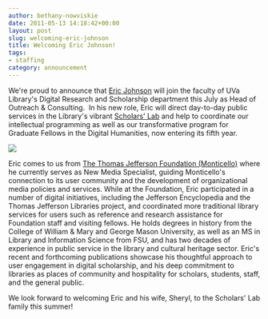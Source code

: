 ```yaml
---
author: bethany-nowviskie
date: 2011-05-13 14:18:42+00:00
layout: post
slug: welcoming-eric-johnson
title: Welcoming Eric Johnson!
tags:
- staffing
category: announcement
---
```


We're proud to announce that [Eric Johnson](http://twitter.com/#!/edmj) will join the faculty of UVa Library's Digital Research and Scholarship department this July as Head of Outreach & Consulting.  In his new role, Eric will direct day-to-day public services in the Library's vibrant [Scholars' Lab](http://scholarslab.org/) and help to coordinate our intellectual programming as well as our transformative program for Graduate Fellows in the Digital Humanities, now entering its fifth year.

[![](http://static.scholarslab.org/wp-content/uploads/2011/05/Screen-shot-2011-05-13-at-10.50.58-AM.png)](http://www.scholarslab.org/announcements/welcoming-eric-johnson/attachment/screen-shot-2011-05-13-at-10-50-58-am/)

Eric comes to us from [The Thomas Jefferson Foundation (Monticello)](http://www.monticello.org/site/about/thomas-jefferson-foundation) where he currently serves as New Media Specialist, guiding Monticello's connection to its user community and the development of organizational media policies and services.  While at the Foundation, Eric participated in a number of digital initiatives, including the Jefferson Encyclopedia and the Thomas Jefferson Libraries project, and coordinated more traditional library services for users such as reference and research assistance for Foundation staff and visiting fellows.  He holds degrees in history from the College of William & Mary and George Mason University, as well as an MS in Library and Information Science from FSU, and has two decades of experience in public service in the library and cultural heritage sector.  Eric's recent and forthcoming publications showcase his thoughtful approach to user engagement in digital scholarship, and his deep commitment to libraries as places of community and hospitality for scholars, students, staff, and the general public.

We look forward to welcoming Eric and his wife, Sheryl, to the Scholars' Lab family this summer!
